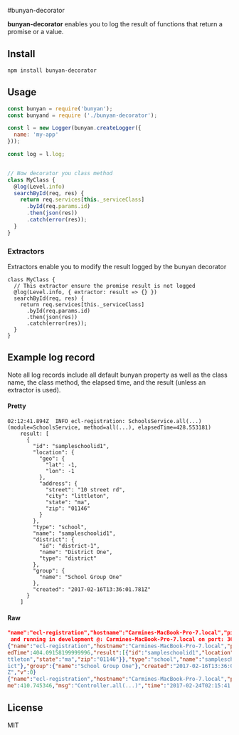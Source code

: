#bunyan-decorator

**bunyan-decorator** enables you to log the result of functions that return a promise or a value.

 
## Install

`npm install bunyan-decorator`

## Usage

```javascript
const bunyan = require('bunyan');
const bunyand = require ('./bunyan-decorator');

const l = new Logger(bunyan.createLogger({
  name: 'my-app'
}));

const log = l.log;


// Now decorator you class method
class MyClass {
  @log(Level.info)
  searchById(req, res) {
    return req.services[this._serviceClass]
      .byId(req.params.id)
      .then(json(res))
      .catch(error(res));
  }
}
```

### Extractors
Extractors enable you to modify the result logged by the bunyan decorator

```
class MyClass {
  // This extractor ensure the promise result is not logged
  @log(Level.info, { extractor: result => {} })
  searchById(req, res) {
    return req.services[this._serviceClass]
      .byId(req.params.id)
      .then(json(res))
      .catch(error(res));
  }
}
```

## Example log record

Note all log records include all default bunyan property as well as the class name, the class method, the elapsed time, and the result (unless an extractor is used).

#### Pretty
```
02:12:41.894Z  INFO ecl-registration: SchoolsService.all(...) (module=SchoolsService, method=all(...), elapsedTime=428.553181)
    result: [
      {
        "id": "sampleschoolid1",
        "location": {
          "geo": {
            "lat": -1,
            "lon": -1
          },
          "address": {
            "street": "10 street rd",
            "city": "littleton",
            "state": "ma",
            "zip": "01146"
          }
        },
        "type": "school",
        "name": "sampleschoolid1",
        "district": {
          "id": "district-1",
          "name": "District One",
          "type": "district"
        },
        "group": {
          "name": "School Group One"
        },
        "created": "2017-02-16T13:36:01.781Z"
      }
    ]
```

#### Raw
```json
"name":"ecl-registration","hostname":"Carmines-MacBook-Pro-7.local","pid":58820,"level":30,"module":"ExpressServer","method":"listen","msg":"up
 and running in development @: Carmines-MacBook-Pro-7.local on port: 3003}","time":"2017-02-24T02:15:38.065Z","v":0}
{"name":"ecl-registration","hostname":"Carmines-MacBook-Pro-7.local","pid":58820,"level":30,"module":"SchoolsService","method":"all(...)","elaps
edTime":404.09158199999996,"result":[{"id":"sampleschoolid1","location":{"geo":{"lat":-1,"lon":-1},"address":{"street":"10 street rd","city":"li
ttleton","state":"ma","zip":"01146"}},"type":"school","name":"sampleschoolid1","district":{"id":"district-1","name":"District One","type":"distr
ict"},"group":{"name":"School Group One"},"created":"2017-02-16T13:36:01.781Z"}],"msg":"SchoolsService.all(...)","time":"2017-02-24T02:15:41.487
Z","v":0}
{"name":"ecl-registration","hostname":"Carmines-MacBook-Pro-7.local","pid":58820,"level":30,"module":"Controller","method":"all(...)","elapsedTi
me":410.745346,"msg":"Controller.all(...)","time":"2017-02-24T02:15:41.494Z","v":0}
```


## License
MIT